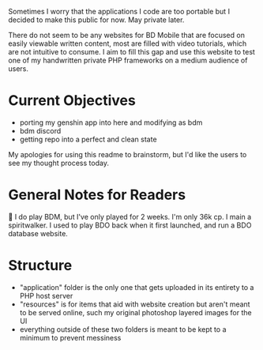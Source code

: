 Sometimes I worry that the applications I code are too portable but
I decided to make this public for now. May private later.

There do not seem to be any websites for BD Mobile that are focused on easily viewable
written content, most are filled with video tutorials, which are not intuitive to consume.
I aim to fill this gap and use this website to test one of my handwritten private PHP
frameworks on a medium audience of users.


Current Objectives
==================
- porting my genshin app into here and modifying as bdm
- bdm discord
- getting repo into a perfect and clean state

My apologies for using this readme to brainstorm, but I'd like the users to see my thought process today.


General Notes for Readers
=========================
🍑 I do play BDM, but I've only played for 2 weeks. I'm only 36k cp.
I main a spiritwalker. I used to play BDO back when it first launched, and run a BDO
database website.

Structure
=========
- "application" folder is the only one that gets uploaded in its entirety to a PHP host server
- "resources" is for items that aid with website creation but aren't meant to be served online,
such my original photoshop layered images for the UI
- everything outside of these two folders is meant to be kept to a minimum to prevent messiness